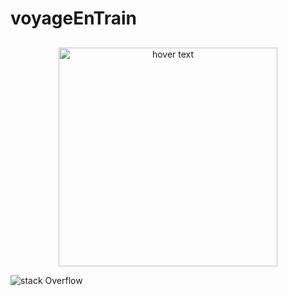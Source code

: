 # voyageEnTrain


## 

<p align="center">
  <img src="https://gitlab.com/BenOrcha/voyageentrain/-/blob/master/doc/voyage.png" width="350" title="hover text">
</p>

![stack Overflow](https://gitlab.com/BenOrcha/voyageentrain/-/blob/master/doc/voyage.png)